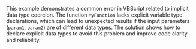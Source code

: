 This example demonstrates a common error in VBScript related to implicit data type coercion.  The function `MyFunction` lacks explicit variable type declarations, which can lead to unexpected results if the input parameters (`param1`, `param2`) are of different data types.  The solution shows how to declare explicit data types to avoid this problem and improve code clarity and reliability.